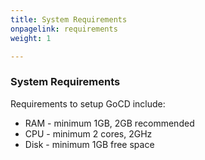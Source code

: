 ```yaml
---
title: System Requirements
onpagelink: requirements
weight: 1

---
```


### **System Requirements**

Requirements to setup GoCD include:

- RAM - minimum 1GB, 2GB recommended
- CPU - minimum 2 cores, 2GHz
- Disk - minimum 1GB free space
 
